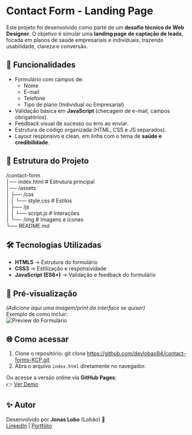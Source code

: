 # Contact Form - Landing Page
Este projeto foi desenvolvido como parte de um **desafio técnico de Web Designer**. O objetivo é simular uma **landing page de captação de leads**, focada em planos de saúde empresariais e individuais, trazendo usabilidade, clareza e conversão.

## 🚀 Funcionalidades
- Formulário com campos de:
  - Nome
  - E-mail
  - Telefone
  - Tipo de plano (Individual ou Empresarial)
- Validação básica em **JavaScript** (checagem de e-mail, campos obrigatórios).
- Feedback visual de sucesso ou erro ao enviar.
- Estrutura de código organizada (HTML, CSS e JS separados).
- Layout responsivo e clean, em linha com o tema de **saúde e credibilidade**.

## 📂 Estrutura do Projeto
/contact-form  
│── index.html          # Estrutura principal  
│── /assets  
│    ├── /css  
│    │    └── style.css # Estilos  
│    ├── /js  
│    │    └── script.js # Interações  
│    └── /img           # Imagens e ícones  
└── README.md  

## 🛠️ Tecnologias Utilizadas
- **HTML5** → Estrutura do formulário  
- **CSS3** → Estilização e responsividade  
- **JavaScript (ES6+)** → Validação e feedback do formulário  

## 📸 Pré-visualização
*(Adicione aqui uma imagem/print da interface se quiser)*  
Exemplo de como incluir:  
![Preview do Formulário](preview-contact-form.JPG)

## 🌐 Como acessar
1. Clone o repositório:
   git clone https://github.com/devlobao84/contact-forms-KCP.git
2. Abra o arquivo `index.html` diretamente no navegador.  

Ou acesse a versão online via **GitHub Pages**:  
👉 [Ver Demo](https://seu-usuario.github.io/contact-form/)  

## ✨ Autor
Desenvolvido por **Jonas Lobo** (Lobão) 🐺  
[LinkedIn](https://www.linkedin.com/in/jonaslobo/) | [Portfólio](https://emd.art.br/)  
